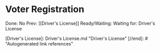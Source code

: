# Voter Registration

Done: No
Prev: [[Driver's License]]
Ready/Waiting: Waiting for: Driver's License

[//begin]: # "Autogenerated link references for markdown compatibility"
[Driver's License]: Driver's License.md "Driver's License"
[//end]: # "Autogenerated link references"